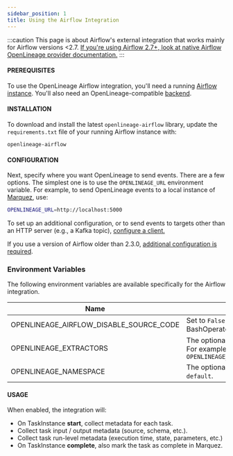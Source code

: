 ```yaml
---
sidebar_position: 1
title: Using the Airflow Integration
---
```


:::caution
This page is about Airflow's external integration that works mainly for Airflow versions <2.7.
[If you're using Airflow 2.7+, look at native Airflow OpenLineage provider documentation.](https://airflow.apache.org/docs/apache-airflow-providers-openlineage/stable/index.html)
:::

#### PREREQUISITES

To use the OpenLineage Airflow integration, you'll need a running [Airflow instance](https://airflow.apache.org/docs/apache-airflow/stable/start.html). You'll also need an OpenLineage-compatible [backend](https://github.com/OpenLineage/OpenLineage#scope).

#### INSTALLATION

To download and install the latest `openlineage-airflow` library, update the `requirements.txt` file of your running Airflow instance with: 

```
openlineage-airflow
```

#### CONFIGURATION

Next, specify where you want OpenLineage to send events. There are a few options.
The simplest one is to use the `OPENLINEAGE_URL` environment variable.
For example, to send OpenLineage events to a local instance of [Marquez](https://github.com/MarquezProject/marquez), use:

```bash
OPENLINEAGE_URL=http://localhost:5000
```

To set up an additional configuration, or to send events to targets other than an HTTP server (e.g., a Kafka topic), [configure a client.](../../client/python.md)

If you use a version of Airflow older than 2.3.0, [additional configuration is required](older.md).

### Environment Variables

The following environment variables are available specifically for the Airflow integration.

|Name|Description|Since|
|---|---|---|
|OPENLINEAGE_AIRFLOW_DISABLE_SOURCE_CODE|Set to `False` if you want source code of callables provided in PythonOperator or BashOperator `NOT` to be included in OpenLineage events.||
|OPENLINEAGE_EXTRACTORS|The optional list of extractors class in case you need to use custom extractors.<br/>For example: `OPENLINEAGE_EXTRACTORS=full.path.to.ExtractorClass;full.path.to.AnotherExtractorClass`||
|OPENLINEAGE_NAMESPACE|The optional namespace that the lineage data belongs to. If not specified, defaults to `default`.||

#### USAGE

When enabled, the integration will:

* On TaskInstance **start**, collect metadata for each task.
* Collect task input / output metadata (source, schema, etc.).
* Collect task run-level metadata (execution time, state, parameters, etc.)
* On TaskInstance **complete**, also mark the task as complete in Marquez.
